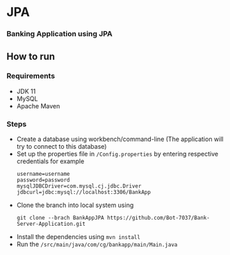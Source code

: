 # JPA
### Banking Application using JPA

## How to run
### Requirements
- JDK 11
- MySQL
- Apache Maven
### Steps
- Create a database using workbench/command-line (The application will try to connect to this database)
- Set up the properties file in `/Config.properties` by entering respective credentials for example
  ```properties
  username=username
  password=password
  mysqlJDBCDriver=com.mysql.cj.jdbc.Driver
  jdbcurl=jdbc:mysql://localhost:3306/BankApp
  ```
- Clone the branch into local system using
  ```
  git clone --brach BankAppJPA https://github.com/Bot-7037/Bank-Server-Application.git
  ```
- Install the dependencies using `mvn install`
- Run the `/src/main/java/com/cg/bankapp/main/Main.java`
